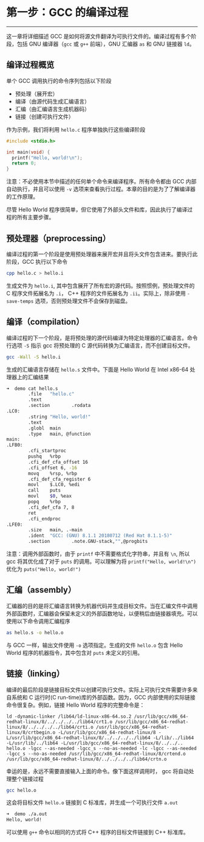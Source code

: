 # 第一步：GCC 的编译过程

---

这一章将详细描述 GCC 是如何将源文件翻译为可执行文件的。编译过程有多个阶段，包括 GNU 编译器（`gcc` 或 `g++` 前端），GNU 汇编器 `as` 和 GNU 链接器 `ld`。

## 编译过程概览

单个 GCC 调用执行的命令序列包括以下阶段

* 预处理（展开宏）
* 编译（由源代码生成汇编语言）
* 汇编（由汇编语言生成机器码）
* 链接（创建可执行文件）

作为示例，我们将利用 `hello.c` 程序单独执行这些编译阶段

```cpp
#include <stdio.h>

int main(void) {
  printf("Hello, world!\n");
  return 0;
}
```

注意：不必使用本节中描述的任何单个命令来编译程序。所有命令都由 GCC 内部自动执行，并且可以使用 `-v` 选项来查看执行过程。本章的目的是为了了解编译器的工作原理。

尽管 Hello World 程序很简单，但它使用了外部头文件和库，因此执行了编译过程的所有主要步骤。

## 预处理器（preprocessing）

编译过程的第一个阶段是使用预处理器来展开宏并且将头文件包含进来。要执行此阶段，GCC 执行以下命令

```zsh
cpp hello.c > hello.i
```

生成文件为 `hello.i`, 其中包含展开了所有宏的源代码。按照惯例，预处理文件的 C 程序文件拓展名为 `.i`， C++ 程序的文件拓展名为 `.ii`。实际上，除非使用 `-save-temps` 选项，否则预处理文件不会保存到磁盘。

## 编译（compilation）

编译过程的下一个阶段，是将预处理的源代码编译为特定处理器的汇编语言。命令行选项 `-S` 指示 gcc 将预处理的 C 源代码转换为汇编语言，而不创建目标文件。

```zsh
gcc -Wall -S hello.i
```

生成的汇编语言存储在 `hello.s` 文件中。下面是 Hello World 在 Intel x86-64 处理器上的汇编结果

```zsh
➜  demo cat hello.s
        .file   "hello.c"
        .text
        .section        .rodata
.LC0:
        .string "Hello, world!"
        .text
        .globl  main
        .type   main, @function
main:
.LFB0:
        .cfi_startproc
        pushq   %rbp
        .cfi_def_cfa_offset 16
        .cfi_offset 6, -16
        movq    %rsp, %rbp
        .cfi_def_cfa_register 6
        movl    $.LC0, %edi
        call    puts
        movl    $0, %eax
        popq    %rbp
        .cfi_def_cfa 7, 8
        ret
        .cfi_endproc
.LFE0:
        .size   main, .-main
        .ident  "GCC: (GNU) 8.1.1 20180712 (Red Hat 8.1.1-5)"
        .section        .note.GNU-stack,"",@progbits
```

注意：调用外部函数时，由于 `printf` 中不需要格式化字符串，并且有 `\n`, 所以 gcc 将其优化成了对于 `puts` 的调用。可以理解为将 `printf("Hello, world!\n")` 优化为 `puts("Hello, world!")`

## 汇编（assembly）

汇编器的目的是将汇编语言转换为机器代码并生成目标文件。当在汇编文件中调用外部函数时，汇编器会保留未定义的外部函数地址，以便稍后由链接器填充。可以使用以下命令调用汇编程序

```zsh
as hello.s -o hello.o
```

与 GCC 一样，输出文件使用 `-o` 选项指定。生成的文件 `hello.o` 包含 Hello World 程序的机器指令，其中包含对 `puts` 未定义的引用。

## 链接（linking）

编译的最后阶段是链接目标文件以创建可执行文件。实际上可执行文件需要许多来自系统和 C 运行时(C run-time)库的外部函数。因为，GCC 内部使用的实际链接命令很复杂。例如，链接 Hello World 程序的完整命令是：

```
ld -dynamic-linker /lib64/ld-linux-x86-64.so.2 /usr/lib/gcc/x86_64-redhat-linux/8/../../../../lib64/crt1.o /usr/lib/gcc/x86_64-redhat-linux/8/../../../../lib64/crti.o /usr/lib/gcc/x86_64-redhat-linux/8/crtbegin.o -L/usr/lib/gcc/x86_64-redhat-linux/8 -L/usr/lib/gcc/x86_64-redhat-linux/8/../../../../lib64 -L/lib/../lib64 -L/usr/lib/../lib64 -L/usr/lib/gcc/x86_64-redhat-linux/8/../../.. hello.o -lgcc --as-needed -lgcc_s --no-as-needed -lc -lgcc --as-needed -lgcc_s --no-as-needed /usr/lib/gcc/x86_64-redhat-linux/8/crtend.o /usr/lib/gcc/x86_64-redhat-linux/8/../../../../lib64/crtn.o
```

幸运的是，永远不需要直接输入上面的命令。像下面这样调用时， gcc 将自动处理整个链接过程

```zsh
gcc hello.o
```
这会将目标文件 `hello.o` 链接到 C 标准库，并生成一个可执行文件 `a.out`

```zsh
➜  demo ./a.out
Hello, world!
```

可以使用 `g++` 命令以相同的方式将 C++ 程序的目标文件链接到 C++ 标准库。